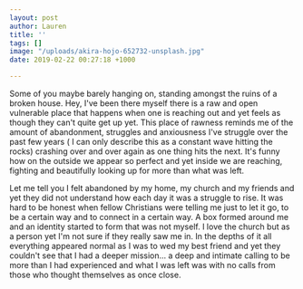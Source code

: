 ```yaml
---
layout: post
author: Lauren
title: ''
tags: []
image: "/uploads/akira-hojo-652732-unsplash.jpg"
date: 2019-02-22 00:27:18 +1000

---
```

Some of you maybe barely hanging on, standing amongst the ruins of a broken house. Hey, I've been there myself there is a raw and open vulnerable place that happens when one is reaching out and yet feels as though they can't quite get up yet. This place of rawness reminds me of the amount of abandonment, struggles and anxiousness I've struggle over the past few years ( I can only describe this as a constant wave hitting the rocks) crashing over and over again as one thing hits the next. It's funny how on the outside we appear so perfect and yet inside we are reaching, fighting and beautifully looking up for more than what was left. 

Let me tell you I felt abandoned by my home, my church and my friends and yet they did not understand how each day it was a struggle to rise. It was hard to be honest when fellow Christians were telling me just to let it go, to be a certain way and to connect in a certain way. A box formed around me and an identity started to form that was not myself. I love the church but as a person yet I'm not sure if they really saw me in. In the depths of it all everything appeared normal as I was to wed my best friend and yet they couldn't see that I had a deeper mission... a deep and intimate calling to be more than I had experienced and what I was left was with no calls from those who thought themselves as once close. 